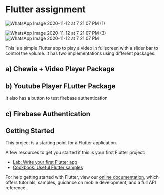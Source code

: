 # Flutter assignment
![WhatsApp Image 2020-11-12 at 7 21 07 PM (1)](https://user-images.githubusercontent.com/29782913/98948599-a73c7000-251c-11eb-8359-402c6eab79f8.jpeg)


![WhatsApp Image 2020-11-12 at 7 21 07 PM (3)](https://user-images.githubusercontent.com/29782913/98948614-ac012400-251c-11eb-9c3a-701121af6937.jpeg)
![WhatsApp Image 2020-11-12 at 7 21 07 PM](https://user-images.githubusercontent.com/29782913/98948616-ac99ba80-251c-11eb-99a0-3995922f10ee.jpeg)

This is a simple Flutter app to play a video in fullscreen with a slider bar to control the volume.
It has two implementations using different packages:
## a) Chewie + Video Player Package
## b) Youtube Player FLutter Package
It also has a button to test firebase authentication
## c) Firebase Authentication



## Getting Started

This project is a starting point for a Flutter application.

A few resources to get you started if this is your first Flutter project:

- [Lab: Write your first Flutter app](https://flutter.dev/docs/get-started/codelab)
- [Cookbook: Useful Flutter samples](https://flutter.dev/docs/cookbook)

For help getting started with Flutter, view our
[online documentation](https://flutter.dev/docs), which offers tutorials,
samples, guidance on mobile development, and a full API reference.
